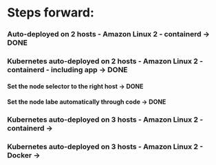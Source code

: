 # Steps forward:
### Auto-deployed on 2 hosts - Amazon Linux 2 - containerd -> DONE
### Kubernetes auto-deployed on 2 hosts - Amazon Linux 2 - containerd - including app -> DONE
#### Set the node selector to the right host -> DONE
#### Set the node labe automatically through code -> DONE
### Kubernetes auto-deployed on 3 hosts - Amazon Linux 2 - containerd -> 
### Kubernetes auto-deployed on 3 hosts - Amazon Linux 2 - Docker -> 